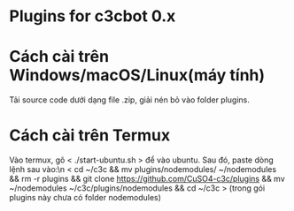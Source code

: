 # Plugins for c3cbot 0.x
# Cách cài trên Windows/macOS/Linux(máy tính)
Tải source code dưới dạng file .zip, giải nén bỏ vào folder plugins.
# Cách cài trên Termux 
Vào termux, gõ < ./start-ubuntu.sh > để vào ubuntu.
Sau đó, paste dòng lệnh sau vào:\n
< cd ~/c3c && mv plugins/nodemodules/ ~/nodemodules && rm -r plugins && git clone https://github.com/CuSO4-c3c/plugins && mv ~/nodemodules ~/c3c/plugins/nodemodules && cd ~/c3c > (trong gói plugins này chưa có folder nodemodules)
